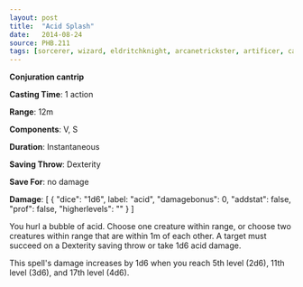 ```yaml
---
layout: post
title:  "Acid Splash"
date:   2014-08-24
source: PHB.211
tags: [sorcerer, wizard, eldritchknight, arcanetrickster, artificer, cantrip, conjuration]
---
```


**Conjuration cantrip**

**Casting Time**: 1 action

**Range**: 12m

**Components**: V, S

**Duration**: Instantaneous

**Saving Throw**: Dexterity

**Save For**: no damage

**Damage**: [ { "dice": "1d6", label: "acid", "damagebonus": 0, "addstat": false, "prof": false, "higherlevels": "" } ]

You hurl a bubble of acid. Choose one creature within range, or choose two creatures within range that are within 1m of each other. A target must succeed on a Dexterity saving throw or take 1d6 acid damage.

This spell's damage increases by 1d6 when you reach 5th level (2d6), 11th level (3d6), and 17th level (4d6).
